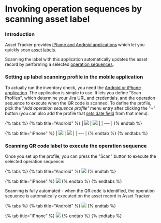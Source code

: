 # Invoking operation sequences by scanning asset label

### Introduction

Asset Tracker provides [iPhone and Android applications](../../mobile-access/label-scanners.md) which let you quickly scan [asset labels](../how-to-print-labels-for-assets.md).

Scanning the label with this application automatically updates the asset record by performing a selected [operation sequences](./).

### Setting up label scanning profile in the mobile application

To actually run the inventory check, you need the [Android or iPhone application](../../mobile-access/label-scanners.md). The application is simple to use. It lets you define "Scan Profiles", which determine your Jira URL and credentials, and the operation sequence to execute when the QR code is scanned. To define the profile, pick the "_Add operation sequence profile"_ menu entry after clicking the "+" button \(you can also add the profile that [sets date field](../how-to-perform-inventory-checks.md) from that menu\):

{% tabs %}
{% tab title="Android" %}
| ![](../../.gitbook/assets/image%20%2813%29.png) | ![](../../.gitbook/assets/image%20%2857%29.png) |
| --- |
{% endtab %}

{% tab title="iPhone" %}
| ![](../../.gitbook/assets/image%20%2834%29.png) | ![](../../.gitbook/assets/image%20%286%29.png) |
| --- |
{% endtab %}
{% endtabs %}

### Scanning QR code label to execute the operation sequence

Once you set up the profile, you can press the "Scan" button to execute the selected operation sequence:  


{% tabs %}
{% tab title="Android" %}
![](../../.gitbook/assets/image%20%2844%29.png)
{% endtab %}

{% tab title="iPhone" %}
![](../../.gitbook/assets/image%20%2839%29.png)
{% endtab %}
{% endtabs %}

Scanning is fully automated - when the QR code is identified, the operation sequence is automatically executed on the asset record in Asset Tracker. 

{% tabs %}
{% tab title="Android" %}
![](../../.gitbook/assets/image%20%2811%29.png)
{% endtab %}

{% tab title="iPhone" %}
![](../../.gitbook/assets/image%20%2827%29.png)
{% endtab %}
{% endtabs %}


